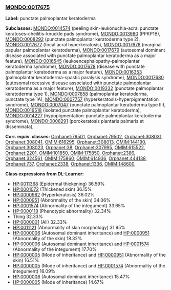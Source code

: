 
### [MONDO:0017675](http://purl.obolibrary.org/obo/MONDO_0017675)
**Label:** punctate palmoplantar keratoderma

**Subclasses:** [MONDO:0014574](http://purl.obolibrary.org/obo/MONDO_0014574) (peeling skin-leukonuchia-acral punctate keratoses-cheilitis-knuckle pads syndrome), [MONDO:0013980](http://purl.obolibrary.org/obo/MONDO_0013980) (PPKP1B), [MONDO:0008292](http://purl.obolibrary.org/obo/MONDO_0008292) (punctate palmoplantar keratoderma type 2), [MONDO:0017677](http://purl.obolibrary.org/obo/MONDO_0017677) (focal acral hyperkeratosis), [MONDO:0017676](http://purl.obolibrary.org/obo/MONDO_0017676) (marginal papular palmoplantar keratoderma), [MONDO:0017679](http://purl.obolibrary.org/obo/MONDO_0017679) (autosomal dominant disease associated with punctate palmoplantar keratoderma as a major feature), [MONDO:0016545](http://purl.obolibrary.org/obo/MONDO_0016545) (leukoencephalopathy-palmoplantar keratoderma syndrome), [MONDO:0017678](http://purl.obolibrary.org/obo/MONDO_0017678) (disease with punctate palmoplantar keratoderma as a major feature), [MONDO:0016353](http://purl.obolibrary.org/obo/MONDO_0016353) (palmoplantar keratoderma-spastic paralysis syndrome), [MONDO:0017680](http://purl.obolibrary.org/obo/MONDO_0017680) (autosomal recessive disease associated with punctate palmoplantar keratoderma as a major feature), [MONDO:0019332](http://purl.obolibrary.org/obo/MONDO_0019332) (punctate palmoplantar keratoderma type 1), [MONDO:0007858](http://purl.obolibrary.org/obo/MONDO_0007858) (palmoplantar keratoderma, punctate type 1A), [MONDO:0007757](http://purl.obolibrary.org/obo/MONDO_0007757) (hyperkeratosis-hyperpigmentation syndrome), [MONDO:0007047](http://purl.obolibrary.org/obo/MONDO_0007047) (punctate palmoplantar keratoderma type III), [MONDO:0016518](http://purl.obolibrary.org/obo/MONDO_0016518) (isolated punctate palmoplantar keratoderma), [MONDO:0014227](http://purl.obolibrary.org/obo/MONDO_0014227) (hypopigmentation-punctate palmoplantar keratoderma syndrome), [MONDO:0008291](http://purl.obolibrary.org/obo/MONDO_0008291) (porokeratosis plantaris palmaris et disseminata), 

**Corr. equiv. classes:** [Orphanet:79501](http://www.orpha.net/ORDO/Orphanet_79501), [Orphanet:79502](http://www.orpha.net/ORDO/Orphanet_79502), [Orphanet:308031](http://www.orpha.net/ORDO/Orphanet_308031), [Orphanet:308041](http://www.orpha.net/ORDO/Orphanet_308041), [OMIM:616295](http://purl.obolibrary.org/obo/OMIM_616295), [Orphanet:308013](http://www.orpha.net/ORDO/Orphanet_308013), [OMIM:144190](http://purl.obolibrary.org/obo/OMIM_144190), [Orphanet:308023](http://www.orpha.net/ORDO/Orphanet_308023), [Orphanet:38](http://www.orpha.net/ORDO/Orphanet_38), [Orphanet:307995](http://www.orpha.net/ORDO/Orphanet_307995), [OMIM:615522](http://purl.obolibrary.org/obo/OMIM_615522), [Orphanet:2201](http://www.orpha.net/ORDO/Orphanet_2201), [OMIM:101850](http://purl.obolibrary.org/obo/OMIM_101850), [OMIM:175850](http://purl.obolibrary.org/obo/OMIM_175850), [Orphanet:2386](http://www.orpha.net/ORDO/Orphanet_2386), [Orphanet:324561](http://www.orpha.net/ORDO/Orphanet_324561), [OMIM:175860](http://purl.obolibrary.org/obo/OMIM_175860), [OMIM:614936](http://purl.obolibrary.org/obo/OMIM_614936), [Orphanet:444138](http://www.orpha.net/ORDO/Orphanet_444138), [Orphanet:737](http://www.orpha.net/ORDO/Orphanet_737), [Orphanet:2338](http://www.orpha.net/ORDO/Orphanet_2338), [Orphanet:1336](http://www.orpha.net/ORDO/Orphanet_1336), [OMIM:148600](http://purl.obolibrary.org/obo/OMIM_148600), 

**Class expressions from DL-Learner:**

- [HP:0011368](http://purl.obolibrary.org/obo/HP_0011368) (Epidermal thickening) 36.59%
- [HP:0001072](http://purl.obolibrary.org/obo/HP_0001072) (Thickened skin) 36.15%
- [HP:0000962](http://purl.obolibrary.org/obo/HP_0000962) (Hyperkeratosis) 36.02%
- [HP:0000951](http://purl.obolibrary.org/obo/HP_0000951) (Abnormality of the skin) 34.06%
- [HP:0001574](http://purl.obolibrary.org/obo/HP_0001574) (Abnormality of the integument) 33.65%
- [HP:0000118](http://purl.obolibrary.org/obo/HP_0000118) (Phenotypic abnormality) 32.34%
- Thing 32.33%
- [HP:0000001](http://purl.obolibrary.org/obo/HP_0000001) (All) 32.33%
- [HP:0011121](http://purl.obolibrary.org/obo/HP_0011121) (Abnormality of skin morphology) 31.95%
- [HP:0000006](http://purl.obolibrary.org/obo/HP_0000006) (Autosomal dominant inheritance) and [HP:0000951](http://purl.obolibrary.org/obo/HP_0000951) (Abnormality of the skin) 18.32%
- [HP:0000006](http://purl.obolibrary.org/obo/HP_0000006) (Autosomal dominant inheritance) and [HP:0001574](http://purl.obolibrary.org/obo/HP_0001574) (Abnormality of the integument) 17.70%
- [HP:0000005](http://purl.obolibrary.org/obo/HP_0000005) (Mode of inheritance) and [HP:0000951](http://purl.obolibrary.org/obo/HP_0000951) (Abnormality of the skin) 16.51%
- [HP:0000005](http://purl.obolibrary.org/obo/HP_0000005) (Mode of inheritance) and [HP:0001574](http://purl.obolibrary.org/obo/HP_0001574) (Abnormality of the integument) 16.09%
- [HP:0000006](http://purl.obolibrary.org/obo/HP_0000006) (Autosomal dominant inheritance) 15.47%
- [HP:0000005](http://purl.obolibrary.org/obo/HP_0000005) (Mode of inheritance) 14.67%



